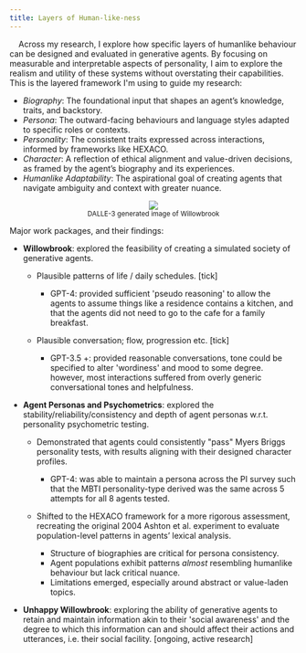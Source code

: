 ```yaml
---
title: Layers of Human-like-ness
---
```


<p>&nbsp;&nbsp;&nbsp;&nbsp;Across my research, I explore how specific layers of humanlike behaviour can be designed and evaluated in generative agents. By focusing on measurable and interpretable aspects of personality, I aim to explore the realism and utility of these systems without overstating their capabilities. This is the layered framework I'm using to guide my research: </p>

- *Biography*: The foundational input that shapes an agent’s knowledge, traits, and backstory.
- *Persona*: The outward-facing behaviours and language styles adapted to specific roles or contexts.
- *Personality*: The consistent traits expressed across interactions, informed by frameworks like HEXACO.
- *Character*: A reflection of ethical alignment and value-driven decisions, as framed by the agent’s biography and its experiences.
- *Humanlike Adaptability*: The aspirational goal of creating agents that navigate ambiguity and context with greater nuance.

<p align=center><img src="https://drsezzer.github.io/willowbrook2.png" /><br>
<small>DALLE-3 generated image of Willowbrook</small></p>

Major work packages, and their findings:

- <b>Willowbrook</b>: explored the feasibility of creating a simulated society of generative agents.
    - Plausible patterns of life / daily schedules. [tick] 
        - GPT-4: provided sufficient 'pseudo reasoning' to allow the agents to assume things like a residence contains a kitchen, and that the agents did not need to go to the cafe for a family breakfast.

    - Plausible conversation; flow, progression etc. [tick] 
        - GPT-3.5 +: provided reasonable conversations, tone could be specified to alter 'wordiness' and mood to some degree. however, most interactions suffered from overly generic conversational tones and helpfulness.

- <b>Agent Personas and Psychometrics</b>: explored the stability/reliability/consistency and depth of agent personas w.r.t. personality psychometric testing.

    - Demonstrated that agents could consistently "pass" Myers Briggs personality tests, with results aligning with their designed character profiles.
    
        - GPT-4: was able to maintain a persona across the PI survey such that the MBTI personality-type derived was the same across 5 attempts for all 8 agents tested.

    - Shifted to the HEXACO framework for a more rigorous assessment, recreating the original 2004 Ashton et al. experiment to evaluate population-level patterns in agents’ lexical analysis.

        - Structure of biographies are critical for persona consistency.
        - Agent populations exhibit patterns *almost* resembling humanlike behaviour but lack critical nuance.
        - Limitations emerged, especially around abstract or value-laden topics.

- <b>Unhappy Willowbrook</b>: exploring the ability of generative agents to retain and maintain information akin to their 'social awareness' and the degree to which this information can and should affect their actions and utterances, i.e. their social facility.  [ongoing, active research]

